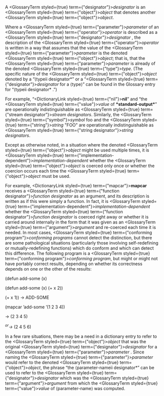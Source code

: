  



A <GlossaryTerm styled={true} term={"designator"}><i>designator</i></GlossaryTerm> is an <GlossaryTerm styled={true} term={"object"}><i>object</i></GlossaryTerm> that denotes another <GlossaryTerm styled={true} term={"object"}><i>object</i></GlossaryTerm>. 



Where a <GlossaryTerm styled={true} term={"parameter"}><i>parameter</i></GlossaryTerm> of an <GlossaryTerm styled={true} term={"operator"}><i>operator</i></GlossaryTerm> is described as a <GlossaryTerm styled={true} term={"designator"}><i>designator</i></GlossaryTerm> , the description of the <GlossaryTerm styled={true} term={"operator"}><i>operator</i></GlossaryTerm> is written in a way that assumes that the value of the <GlossaryTerm styled={true} term={"parameter"}><i>parameter</i></GlossaryTerm> is the denoted <GlossaryTerm styled={true} term={"object"}><i>object</i></GlossaryTerm>; that is, that the <GlossaryTerm styled={true} term={"parameter"}><i>parameter</i></GlossaryTerm> is already of the denoted <GlossaryTerm styled={true} term={"type"}><i>type</i></GlossaryTerm>. (The specific nature of the <GlossaryTerm styled={true} term={"object"}><i>object</i></GlossaryTerm> denoted by a “⟨typeii designator*” or a “<GlossaryTerm styled={true} term={"designator"}><i>designator</i></GlossaryTerm> for a ⟨type⟩” can be found in the Glossary entry for “⟨typeii designator* .”) 



For example, “<DictionaryLink styled={true} term={"nil"}><b>nil</b></DictionaryLink>” and “the <GlossaryTerm styled={true} term={"value"}><i>value</i></GlossaryTerm> of **\*standard-output\***” are operationally indistinguishable as <GlossaryTerm styled={true} term={"stream designator"}><i>stream designators</i></GlossaryTerm>. Similarly, the <GlossaryTerm styled={true} term={"symbol"}><i>symbol</i></GlossaryTerm> foo and the <GlossaryTerm styled={true} term={"string"}><i>string</i></GlossaryTerm> "FOO" are operationally indistinguishable as <GlossaryTerm styled={true} term={"string designator"}><i>string designators</i></GlossaryTerm>. 



Except as otherwise noted, in a situation where the denoted <GlossaryTerm styled={true} term={"object"}><i>object</i></GlossaryTerm> might be used multiple times, it is <GlossaryTerm styled={true} term={"implementation-dependent"}><i>implementation-dependent</i></GlossaryTerm> whether the <GlossaryTerm styled={true} term={"object"}><i>object</i></GlossaryTerm> is coerced only once or whether the coercion occurs each time the <GlossaryTerm styled={true} term={"object"}><i>object</i></GlossaryTerm> must be used. 











For example, <DictionaryLink styled={true} term={"mapcar"}><b>mapcar</b></DictionaryLink> receives a <GlossaryTerm styled={true} term={"function designator"}><i>function designator</i></GlossaryTerm> as an argument, and its description is written as if this were simply a function. In fact, it is <GlossaryTerm styled={true} term={"implementation-dependent"}><i>implementation-dependent</i></GlossaryTerm> whether the <GlossaryTerm styled={true} term={"function designator"}><i>function designator</i></GlossaryTerm> is coerced right away or whether it is carried around internally in the form that it was given as an <GlossaryTerm styled={true} term={"argument"}><i>argument</i></GlossaryTerm> and re-coerced each time it is needed. In most cases, <GlossaryTerm styled={true} term={"conforming program"}><i>conforming programs</i></GlossaryTerm> cannot detect the distinction, but there are some pathological situations (particularly those involving self-redefining or mutually-redefining functions) which do conform and which can detect this difference. The following program is a <GlossaryTerm styled={true} term={"conforming program"}><i>conforming program</i></GlossaryTerm>, but might or might not have portably correct results, depending on whether its correctness depends on one or the other of the results: 



(defun add-some (x) 



(defun add-some (x) (+ x 2)) 



(+ x 1)) → ADD-SOME 



(mapcar ’add-some ’(1 2 3 4)) 



→ (2 3 4 5) 



<i><sup>or</sup>→</i> (2 4 5 6) 



In a few rare situations, there may be a need in a dictionary entry to refer to the <GlossaryTerm styled={true} term={"object"}><i>object</i></GlossaryTerm> that was the original <GlossaryTerm styled={true} term={"designator"}><i>designator</i></GlossaryTerm> for a <GlossaryTerm styled={true} term={"parameter"}><i>parameter</i></GlossaryTerm> . Since naming the <GlossaryTerm styled={true} term={"parameter"}><i>parameter</i></GlossaryTerm> would refer to the denoted <GlossaryTerm styled={true} term={"object"}><i>object</i></GlossaryTerm>, the phrase “the ⟨parameter-nameii designator*” can be used to refer to the <GlossaryTerm styled={true} term={"designator"}><i>designator</i></GlossaryTerm> which was the <GlossaryTerm styled={true} term={"argument"}><i>argument</i></GlossaryTerm> from which the <GlossaryTerm styled={true} term={"value"}><i>value</i></GlossaryTerm> of ⟨parameter-name⟩ was computed. 



